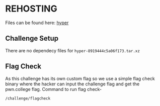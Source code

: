 # REHOSTING

Files can be found here: [hyper](https://2020.ctf.link/internal/challenge/54170135-8a32-4cd1-866d-11911ddce8ec/)

## Challenge Setup
There are no dependecy files for `hyper-8919444c5a06f173.tar.xz`

## Flag Check

As this challenge has its own custom flag so we use a simple flag check binary where the hacker can input the challenge flag and get the pwn.college flag. Command to run flag check-
```
/challenge/flagcheck
```
